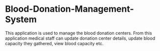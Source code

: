 # Blood-Donation-Management-System
This application is used to manage the blood donation centers. From this application medical staff can update donation center details, update blood capacity they gathered, view blood capacity etc.
